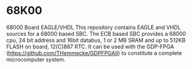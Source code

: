 # 68K00
68000 Board EAGLE/VHDL
This repository contains EAGLE and VHDL sources for a 68000 based SBC. The ECB based SBC provides a 68000 cpu, 24 bit address and 16bit databus, 1 or 2 MB SRAM and up to 512KB FLASH on board, 12(C)887 RTC. It can be used with the GDP-FPGA (https://github.com/THemmecke/GDPFPGAII) to constitute a complete microcomputer system.

